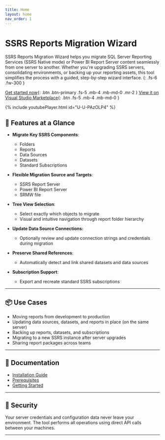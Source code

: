 ```yaml
---
title: Home
layout: home
nav_order: 1
---
```



# SSRS Reports Migration Wizard

SSRS Reports Migration Wizard helps you migrate SQL Server Reporting Services (SSRS Native mode) or Power BI Report Server content seamlessly from one server to another.
Whether you're upgrading SSRS servers, consolidating environments, or backing up your reporting assets, this tool simplifies the process with a guided, step-by-step wizard interface.
{: .fs-6 .fw-300 }

[Get started now](https://ssrsmigrationwizard.azureops.org/download/){: .btn .btn-primary .fs-5 .mb-4 .mb-md-0 .mr-2 }
[View it on Visual Studio Marketplace](https://marketplace.visualstudio.com/items?itemName=AzureOps.srmw2022){: .btn .fs-5 .mb-4 .mb-md-0 }

{% include youtubePlayer.html id="U-U-PAzOLP4" %}

## 🚀 Features at a Glance

- **Migrate Key SSRS Components**:
  - Folders
  - Reports
  - Data Sources
  - Datasets
  - Standard Subscriptions

- **Flexible Migration Source and Targets**:
  - SSRS Report Server
  - Power BI Report Server
  - SRMW file

- **Tree View Selection**:
  - Select exactly which objects to migrate
  - Visual and intuitive navigation through report folder hierarchy
 
- **Update Data Source Connections:**  
  - Optionally review and update connection strings and credentials during migration

- **Preserve Shared References**:
  - Automatically detect and link shared datasets and data sources

- **Subscription Support**:
  - Export and recreate standard SSRS subscriptions

---

## 📦 Use Cases

- Moving reports from development to production
- Updating data sources, datasets, and reports in place (on the same server)
- Backing up reports, datasets, and subscriptions
- Migrating to a new SSRS instance after server upgrades
- Sharing report packages across teams

---

## 📘 Documentation

- [Installation Guide](https://ssrsmigrationwizard.azureops.org/download/)
- [Prerequisites](https://ssrsmigrationwizard.azureops.org/docs/prerequisites.html)
- [Getting Started](https://ssrsmigrationwizard.azureops.org/getting-started/)

---

## 🔐 Security

Your server credentials and configuration data never leave your environment. The tool performs all operations using direct API calls between your machines.

---
